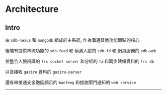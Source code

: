 
# Architecture

## Intro

由 `sdb-nexus` 和 `mongodb` 組成的主系統, 作為溝通其他功能節點的核心

後端有提供串流功能的 `sdb-feed` 和 偵測人臉的 `sdb-fd` 和 網頁服務的 `sdb-web` 

並整合人臉辨識的 `frs socket server` 和分析的 `fa` 和同步建檔資料的 `frs db`

以及接收 `gaziru` 資料的 `gaziru-parser`

還有串接通支金融區顯示的 `baofeng` 和接收閘門通知的 `web service`




---

